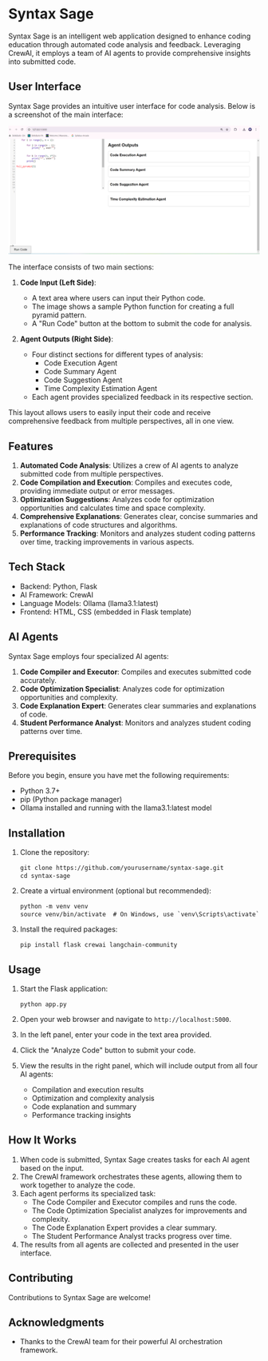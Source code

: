 # Syntax Sage

Syntax Sage is an intelligent web application designed to enhance coding education through automated code analysis and feedback. Leveraging CrewAI, it employs a team of AI agents to provide comprehensive insights into submitted code.

## User Interface

Syntax Sage provides an intuitive user interface for code analysis. Below is a screenshot of the main interface:

![Syntax Sage UI](flask_app/SyntaxSage.png)

The interface consists of two main sections:

1. **Code Input (Left Side)**: 
   - A text area where users can input their Python code.
   - The image shows a sample Python function for creating a full pyramid pattern.
   - A "Run Code" button at the bottom to submit the code for analysis.

2. **Agent Outputs (Right Side)**:
   - Four distinct sections for different types of analysis:
     - Code Execution Agent
     - Code Summary Agent
     - Code Suggestion Agent
     - Time Complexity Estimation Agent
   - Each agent provides specialized feedback in its respective section.

This layout allows users to easily input their code and receive comprehensive feedback from multiple perspectives, all in one view.



## Features

1. **Automated Code Analysis**: Utilizes a crew of AI agents to analyze submitted code from multiple perspectives.
2. **Code Compilation and Execution**: Compiles and executes code, providing immediate output or error messages.
3. **Optimization Suggestions**: Analyzes code for optimization opportunities and calculates time and space complexity.
4. **Comprehensive Explanations**: Generates clear, concise summaries and explanations of code structures and algorithms.
5. **Performance Tracking**: Monitors and analyzes student coding patterns over time, tracking improvements in various aspects.

## Tech Stack

- Backend: Python, Flask
- AI Framework: CrewAI
- Language Models: Ollama (llama3.1:latest)
- Frontend: HTML, CSS (embedded in Flask template)

## AI Agents

Syntax Sage employs four specialized AI agents:

1. **Code Compiler and Executor**: Compiles and executes submitted code accurately.
2. **Code Optimization Specialist**: Analyzes code for optimization opportunities and complexity.
3. **Code Explanation Expert**: Generates clear summaries and explanations of code.
4. **Student Performance Analyst**: Monitors and analyzes student coding patterns over time.

## Prerequisites

Before you begin, ensure you have met the following requirements:

- Python 3.7+
- pip (Python package manager)
- Ollama installed and running with the llama3.1:latest model

## Installation

1. Clone the repository:
   ```
   git clone https://github.com/yourusername/syntax-sage.git
   cd syntax-sage
   ```

2. Create a virtual environment (optional but recommended):
   ```
   python -m venv venv
   source venv/bin/activate  # On Windows, use `venv\Scripts\activate`
   ```

3. Install the required packages:
   ```
   pip install flask crewai langchain-community
   ```

## Usage

1. Start the Flask application:
   ```
   python app.py
   ```

2. Open your web browser and navigate to `http://localhost:5000`.

3. In the left panel, enter your code in the text area provided.

4. Click the "Analyze Code" button to submit your code.

5. View the results in the right panel, which will include output from all four AI agents:
   - Compilation and execution results
   - Optimization and complexity analysis
   - Code explanation and summary
   - Performance tracking insights

## How It Works

1. When code is submitted, Syntax Sage creates tasks for each AI agent based on the input.
2. The CrewAI framework orchestrates these agents, allowing them to work together to analyze the code.
3. Each agent performs its specialized task:
   - The Code Compiler and Executor compiles and runs the code.
   - The Code Optimization Specialist analyzes for improvements and complexity.
   - The Code Explanation Expert provides a clear summary.
   - The Student Performance Analyst tracks progress over time.
4. The results from all agents are collected and presented in the user interface.

## Contributing

Contributions to Syntax Sage are welcome! 


## Acknowledgments

- Thanks to the CrewAI team for their powerful AI orchestration framework.



